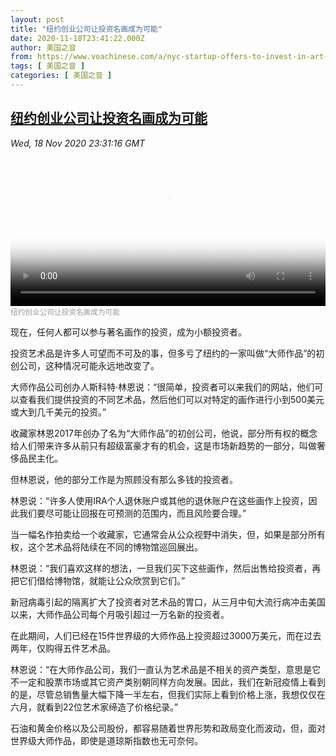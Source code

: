 ```yaml
---
layout: post
title: "纽约创业公司让投资名画成为可能"
date: 2020-11-18T23:41:22.000Z
author: 美国之音
from: https://www.voachinese.com/a/nyc-startup-offers-to-invest-in-art-20201118/5667998.html
tags: [ 美国之音 ]
categories: [ 美国之音 ]
---
```

<!--1605742882000-->
[纽约创业公司让投资名画成为可能](https://www.voachinese.com/a/nyc-startup-offers-to-invest-in-art-20201118/5667998.html)
------

<div>
<div><i>Wed, 18 Nov 2020 23:31:16 GMT</i></div><video poster="https://images.weserv.nl?url=gdb.voanews.com/67661f4a-59de-4c8c-b80e-12737176b73f_tv_r1_s_w900.jpg" src="https://av.voanews.com/Videoroot/Pangeavideo/2020/11/6/67/67661f4a-59de-4c8c-b80e-12737176b73f_240p.mp4" style="width:100%" controls></video><div><small style="color: #999;">纽约创业公司让投资名画成为可能</small></div><p>现在，任何人都可以参与著名画作的投资，成为小额投资者。</p><p>投资艺术品是许多人可望而不可及的事，但多亏了纽约的一家叫做“大师作品”的初创公司，这种情况可能永远地改变了。</p><p>大师作品公司创办人斯科特·林恩说：“很简单，投资者可以来我们的网站，他们可以查看我们提供投资的不同艺术品，然后他们可以对特定的画作进行小到500美元或大到几千美元的投资。”</p><p>收藏家林恩2017年创办了名为“大师作品”的初创公司，他说，部分所有权的概念给人们带来许多从前只有超级富豪才有的机会，这是市场新趋势的一部分，叫做奢侈品民主化。</p><p>但林恩说，他的部分工作是为照顾没有那么多钱的投资者。</p><p>林恩说：“许多人使用IRA个人退休账户或其他的退休账户在这些画作上投资，因此我们要尽可能让回报在可预测的范围内，而且风险要合理。”</p><p>当一幅名作拍卖给一个收藏家，它通常会从公众视野中消失，但，如果是部分所有权，这个艺术品将陆续在不同的博物馆巡回展出。</p><p>林恩说：“我们喜欢这样的想法，一旦我们买下这些画作，然后出售给投资者，再把它们借给博物馆，就能让公众欣赏到它们。”</p><p>新冠病毒引起的隔离扩大了投资者对艺术品的胃口，从三月中旬大流行病冲击美国以来，大师作品公司每个月吸引超过一万名新的投资者。</p><p>在此期间，人们已经在15件世界级的大师作品上投资超过3000万美元，而在过去两年，仅购得五件艺术品。</p><p>林恩说：“在大师作品公司，我们一直认为艺术品是不相关的资产类型，意思是它不一定和股票市场或其它资产类别朝同样方向发展。因此，我们在新冠疫情上看到的是，尽管总销售量大幅下降一半左右，但我们实际上看到价格上涨，我想仅仅在六月，就看到22位艺术家缔造了价格纪录。”</p><p>石油和黄金价格以及公司股份，都容易随着世界形势和政局变化而波动，但，面对世界级大师作品，即使是道琼斯指数也无可奈何。</p>
</div>
